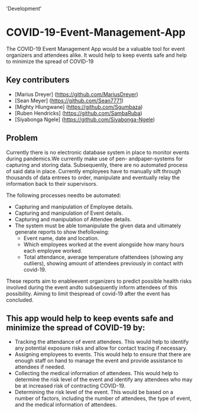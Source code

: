 'Development'

# COVID-19-Event-Management-App
The COVID-19 Event Management App would be a valuable tool for event organizers and attendees alike. It would help to keep events safe and help to minimize the spread of COVID-19

## Key contributers

* [Marius Dreyer] (https://github.com/MariusDreyer)
* [Sean Meyer] (https://github.com/Sean7771)
* [Mighty Hlungwane] (https://github.com/Sgumbaza)
* [Ruben Hendricks] (https://github.com/SambaRuba)
* [Siyabonga Ngele] (https://github.com/Siyabonga-Ngele)

## Problem 

Currently there is no electronic database system in place to monitor events during pandemics.We currently make use of pen- andpaper-systems for capturing and storing data. Subsequently, there are no automated process of said data in place. Currently employees have to manually sift through thousands of data entrees to order, manipulate and eventually relay the information back to their supervisors. 

The following processes needto be automated:
- Capturing and manipulation of Employee details.
- Capturing and manipulation of Event details.
- Capturing and manipulation of Attendee details.
- The system must be able tomanipulate the given data and ultimately generate reports to show thefollowing:
  - Event name, date and location.
  - Which employees worked at the event alongside how many hours each employee worked.
  - Total attendance, average temperature ofattendees (showing any outliers), showing amount of attendees previously in contact with covid-19.

These reports aim to enableevent organizers to predict possible health risks involved during the event andto subsequently inform attendees of this possibility. Aiming to limit thespread of covid-19 after the event has concluded.

## This app would help to keep events safe and minimize the spread of COVID-19 by:

- Tracking the attendance of event attendees. This would help to identify any potential exposure risks and allow for contact tracing if necessary.
- Assigning employees to events. This would help to ensure that there are enough staff on hand to manage the event and provide assistance to attendees if needed.
- Collecting the medical information of attendees. This would help to determine the risk level of the event and identify any attendees who may be at increased risk of contracting COVID-19.
- Determining the risk level of the event. This would be based on a number of factors, including the number of attendees, the type of event, and the medical information of attendees.
